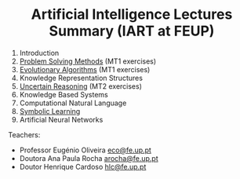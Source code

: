 <h1 align="center">Artificial Intelligence Lectures Summary (IART at FEUP)</h1>

 1. Introduction
 2. [Problem Solving Methods](summary/problem_solving_methods.MD) (MT1 exercises)
 3. [Evolutionary Algorithms](summary/evolution_algorithms.MD) (MT1 exercises)
 4. Knowledge Representation Structures
 5. [Uncertain Reasoning](summary/uncertain_reasoning.MD) (MT2 exercises)
 6. Knowledge Based Systems
 7. Computational Natural Language
 8. [Symbolic Learning](summary/SymbolicLearning.md)
 9. Artificial Neural Networks

Teachers:
 * Professor Eugénio Oliveira eco@fe.up.pt
 * Doutora Ana Paula Rocha arocha@fe.up.pt
 * Doutor Henrique Cardoso hlc@fe.up.pt
